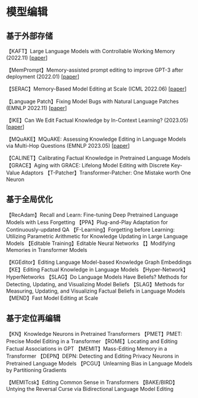# 模型编辑
## 基于外部存储
【KAFT】Large Language Models with Controllable Working Memory (2022.11) [[paper](https://arxiv.org/abs/2211.05110)]

【MemPrompt】Memory-assisted prompt editing to improve GPT-3 after deployment (2022.01) [[paper](https://arxiv.org/abs/2201.06009)]

【SERAC】Memory-Based Model Editing at Scale (ICML 2022.06) [[paper](https://arxiv.org/abs/2206.06520)]

【Language Patch】Fixing Model Bugs with Natural Language Patches (EMNLP 2022.11) [[paper](https://arxiv.org/abs/2211.03318)]

【IKE】Can We Edit Factual Knowledge by In-Context Learning? (2023.05) [[paper](https://arxiv.org/abs/2305.12740)]

【MQuAKE】MQuAKE: Assessing Knowledge Editing in Language Models via Multi-Hop Questions (EMNLP 2023.05) [[paper](https://arxiv.org/abs/2305.14795)]


【CALINET】Calibrating Factual Knowledge in Pretrained Language Models
【GRACE】Aging with GRACE: Lifelong Model Editing with Discrete Key-Value Adaptors
【T-Patcher】Transformer-Patcher: One Mistake worth One Neuron
## 基于全局优化
【RecAdam】Recall and Learn: Fine-tuning Deep Pretrained Language Models with Less Forgetting
【PPA】Plug-and-Play Adaptation for Continuously-updated QA
【F-Learning】Forgetting before Learning: Utilizing Parametric Arithmetic for Knowledge Updating in Large Language Models
【Editable Training】Editable Neural Networks
【】Modifying Memories in Transformer Models

【KGEditor】Editing Language Model-based Knowledge Graph Embeddings
【KE】Editing Factual Knowledge in Language Models
【Hyper-Network】HyperNetworks
【SLAG】Do Language Models Have Beliefs? Methods for Detecting, Updating, and Visualizing Model Beliefs
【SLAG】Methods for Measuring, Updating, and Visualizing Factual Beliefs in Language Models
【MEND】Fast Model Editing at Scale
## 基于定位再编辑
【KN】Knowledge Neurons in Pretrained Transformers
【PMET】PMET: Precise Model Editing in a Transformer
【ROME】Locating and Editing Factual Associations in GPT
【MEMIT】Mass-Editing Memory in a Transformer
【DEPN】DEPN: Detecting and Editing Privacy Neurons in Pretrained Language Models
【PCGU】Unlearning Bias in Language Models by Partitioning Gradients

【MEMITcsk】Editing Common Sense in Transformers
【BAKE/BIRD】Untying the Reversal Curse via Bidirectional Language Model Editing
